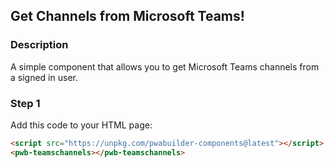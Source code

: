 <div id="headerDiv">

## Get Channels from Microsoft Teams!

</div>

<div id="contentContainer">
<div id="leftSide">
  
### Description
A simple component that allows you to get Microsoft Teams channels from a signed in user.

</div>

<div id="rightSide">

### Step 1

Add this code to your HTML page: 

<div class="codeBlockHeader">
  <copy-button codeurl="https://raw.githubusercontent.com/pwa-builder/pwabuilder-snippits/demo/src/teamsChannels/teamsChannels.html">
  </copy-button>
</div>

<div class="codeBlock">

```html
<script src="https://unpkg.com/pwabuilder-components@latest"></script>
<pwb-teamschannels></pwb-teamschannels>
```

</div>
</div>
